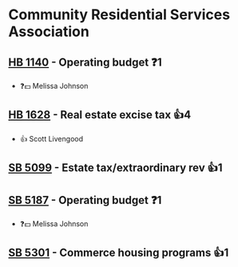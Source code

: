 # Community Residential Services Association

## [HB 1140](/bill/2023-24/hb/1140/) - Operating budget   ❓1
* ❓💵 Melissa Johnson

## [HB 1628](/bill/2023-24/hb/1628/) - Real estate excise tax 👍4  
* 👍 Scott Livengood

## [SB 5099](/bill/2023-24/sb/5099/) - Estate tax/extraordinary rev 👍1  

## [SB 5187](/bill/2023-24/sb/5187/) - Operating budget   ❓1
* ❓💵 Melissa Johnson

## [SB 5301](/bill/2023-24/sb/5301/) - Commerce housing programs 👍1  